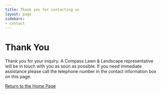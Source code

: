 ```yaml
---
title: Thank you for contacting us
layout: page
sidebars:
- contact
---
```


# Thank You

Thank you for your inquiry. A Compass Lawn & Landscape representative will be in touch with you as soon as possible. If you need immediate assistance please call the telephone number in the contact information box on this page.

<a href="/" class="button--green">Return to the Home Page</a>